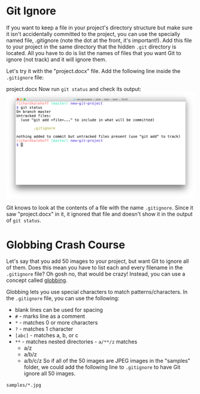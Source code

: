 # Git Ignore
If you want to keep a file in your project's directory structure but make sure it isn't accidentally committed to the project, you can use the specially named file, .gitignore (note the dot at the front, it's important!). Add this file to your project in the same directory that the hidden ```.git``` directory is located. All you have to do is list the names of files that you want Git to ignore (not track) and it will ignore them.

Let's try it with the "project.docx" file. Add the following line inside the ```.gitignore``` file:

project.docx
Now run ```git status``` and check its output:
![git ignore](git_img/ud123-l4-git-gitignore.png)

Git knows to look at the contents of a file with the name ```.gitignore```. Since it saw "project.docx" in it, it ignored that file and doesn't show it in the output of ```git status```.

# Globbing Crash Course
Let's say that you add 50 images to your project, but want Git to ignore all of them. Does this mean you have to list each and every filename in the ```.gitignore``` file? Oh gosh no, that would be crazy! Instead, you can use a concept called [globbing](https://en.wikipedia.org/wiki/Glob_(programming)).

Globbing lets you use special characters to match patterns/characters. In the ```.gitignore``` file, you can use the following:

- blank lines can be used for spacing
- ```#``` - marks line as a comment
- ```*``` - matches 0 or more characters
- ```?``` - matches 1 character
- ```[abc]``` - matches a, b, or c
- ```**``` - matches nested directories - ```a/**/z``` matches
    - a/z
    - a/b/z
    - a/b/c/z
So if all of the 50 images are JPEG images in the "samples" folder, we could add the following line to ```.gitignore``` to have Git ignore all 50 images.
```
samples/*.jpg
```